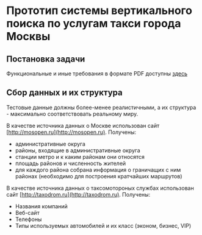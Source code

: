 # Прототип системы вертикального поиска по услугам такси города Москвы

## Постановка задачи

Функциональные и иные требования в формате PDF доступны [здесь](https://github.com/unitymind/cheap-taxi/blob/master/doc/aviasales.pdf?raw=true)

## Сбор данных и их структура

Тестовые данные должны более-менее реалистичными, а их структура - максимально соответствовать реальному миру.

В качестве источника данных о Москве использован сайт [http://mosopen.ru](http://mosopen.ru).
Получены:

* административные округа
* районы, входящие в административные округа
* станции метро и к каким районам они относятся
* площадь районов и численность жителей
* для каждого района собрана информация о граничащих с ним районах (необходимо для построения кратчайших маршрутов)

В качестве источника данных о таксомотороных службах использован сайт [http://taxodrom.ru](http://taxodrom.ru).
Получены:

* Названия компаний
* Веб-сайт
* Телефоны
* Типы используемых автомобилей и их класс (эконом, бизнес, VIP)